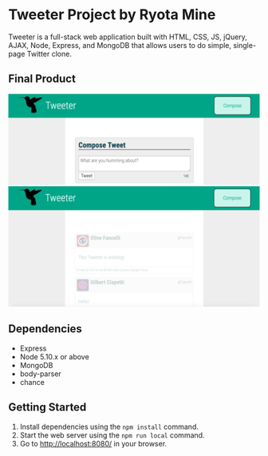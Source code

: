 # Tweeter Project by Ryota Mine

Tweeter is a full-stack web application built with HTML, CSS, JS, jQuery, AJAX, Node, Express, and MongoDB that allows users to do simple, single-page Twitter clone.

## Final Product

!["Screenshot of tweet compose box"](https://github.com/ryotamine/tweeter/blob/master/docs/tweet-box.png)
!["Screenshot of tweets"](https://github.com/ryotamine/tweeter/blob/master/docs/tweets.png)

## Dependencies

- Express
- Node 5.10.x or above
- MongoDB
- body-parser
- chance

## Getting Started

1. Install dependencies using the `npm install` command.
2. Start the web server using the `npm run local` command.
3. Go to <http://localhost:8080/> in your browser.